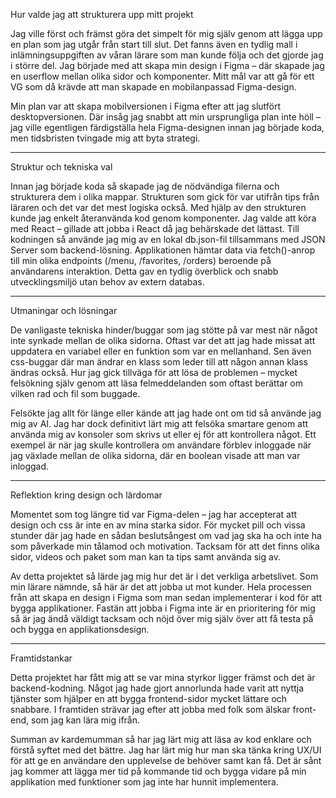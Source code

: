 Hur valde jag att strukturera upp mitt projekt

Jag ville först och främst göra det simpelt för mig själv genom att lägga upp en plan som jag utgår från start till slut. Det fanns även en tydlig mall i inlämningsuppgiften av våran lärare som man kunde följa och det gjorde jag i större del. Jag började med att skapa min design i Figma – där skapade jag en userflow mellan olika sidor och komponenter. Mitt mål var att gå för ett VG som då krävde att man skapade en mobilanpassad Figma-design.

Min plan var att skapa mobilversionen i Figma efter att jag slutfört desktopversionen. Där insåg jag snabbt att min ursprungliga plan inte höll – jag ville egentligen färdigställa hela Figma-designen innan jag började koda, men tidsbristen tvingade mig att byta strategi.

---

Struktur och tekniska val

Innan jag började koda så skapade jag de nödvändiga filerna och strukturera dem i olika mappar. Strukturen som gick för var utifrån tips från läraren och det var det mest logiska också. Med hjälp av den strukturen kunde jag enkelt återanvända kod genom komponenter.
Jag valde att köra med React – gillade att jobba i React då jag behärskade det lättast. Till kodningen så använde jag mig av en lokal db.json-fil tillsammans med JSON Server som backend-lösning. Applikationen hämtar data via fetch()-anrop till min olika endpoints (/menu, /favorites, /orders) beroende på användarens interaktion. Detta gav en tydlig överblick och snabb utvecklingsmiljö utan behov av extern databas.

---

Utmaningar och lösningar

De vanligaste tekniska hinder/buggar som jag stötte på var mest när något inte synkade mellan de olika sidorna. Oftast var det att jag hade missat att uppdatera en variabel eller en funktion som var en mellanhand. Sen även css-buggar där man ändrar en klass som leder till att någon annan klass ändras också. Hur jag gick tillväga för att lösa de problemen – mycket felsökning själv genom att läsa felmeddelanden som oftast berättar om vilken rad och fil som buggade.

Felsökte jag allt för länge eller kände att jag hade ont om tid så använde jag mig av AI. Jag har dock definitivt lärt mig att felsöka smartare genom att använda mig av konsoler som skrivs ut eller ej för att kontrollera något. Ett exempel är när jag skulle kontrollera om användare förblev inloggade när jag växlade mellan de olika sidorna, där en boolean visade att man var inloggad.

---

Reflektion kring design och lärdomar

Momentet som tog längre tid var Figma-delen – jag har accepterat att design och css är inte en av mina starka sidor. För mycket pill och vissa stunder där jag hade en sådan beslutsångest om vad jag ska ha och inte ha som påverkade min tålamod och motivation. Tacksam för att det finns olika sidor, videos och paket som man kan ta tips samt använda sig av.

Av detta projektet så lärde jag mig hur det är i det verkliga arbetslivet. Som min lärare nämnde, så här är det att jobba ut mot kunder. Hela processen från att skapa en design i Figma som man sedan implementerar i kod för att bygga applikationer. Fastän att jobba i Figma inte är en prioritering för mig så är jag ändå väldigt tacksam och nöjd över mig själv över att få testa på och bygga en applikationsdesign.

---

Framtidstankar

Detta projektet har fått mig att se var mina styrkor ligger främst och det är backend-kodning. Något jag hade gjort annorlunda hade varit att nyttja tjänster som hjälper en att bygga frontend-sidor mycket lättare och snabbare. I framtiden strävar jag efter att jobba med folk som älskar front-end, som jag kan lära mig ifrån.

Summan av kardemumman så har jag lärt mig att läsa av kod enklare och förstå syftet med det bättre. Jag har lärt mig hur man ska tänka kring UX/UI för att ge en användare den upplevelse de behöver samt kan få. Det är sånt jag kommer att lägga mer tid på kommande tid och bygga vidare på min applikation med funktioner som jag inte har hunnit implementera.
